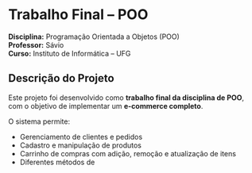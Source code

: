 # Trabalho Final – POO

**Disciplina:** Programação Orientada a Objetos (POO)  
**Professor:** Sávio  
**Curso:** Instituto de Informática – UFG  

## Descrição do Projeto

Este projeto foi desenvolvido como **trabalho final da disciplina de POO**, com o objetivo de implementar um **e-commerce completo**.

O sistema permite:

- Gerenciamento de clientes e pedidos
- Cadastro e manipulação de produtos
- Carrinho de compras com adição, remoção e atualização de itens
- Diferentes métodos de
